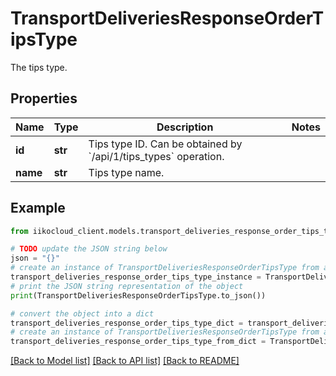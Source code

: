 # TransportDeliveriesResponseOrderTipsType

The tips type.

## Properties

Name | Type | Description | Notes
------------ | ------------- | ------------- | -------------
**id** | **str** | Tips type ID.                Can be obtained by &#x60;/api/1/tips_types&#x60; operation. | 
**name** | **str** | Tips type name. | 

## Example

```python
from iikocloud_client.models.transport_deliveries_response_order_tips_type import TransportDeliveriesResponseOrderTipsType

# TODO update the JSON string below
json = "{}"
# create an instance of TransportDeliveriesResponseOrderTipsType from a JSON string
transport_deliveries_response_order_tips_type_instance = TransportDeliveriesResponseOrderTipsType.from_json(json)
# print the JSON string representation of the object
print(TransportDeliveriesResponseOrderTipsType.to_json())

# convert the object into a dict
transport_deliveries_response_order_tips_type_dict = transport_deliveries_response_order_tips_type_instance.to_dict()
# create an instance of TransportDeliveriesResponseOrderTipsType from a dict
transport_deliveries_response_order_tips_type_from_dict = TransportDeliveriesResponseOrderTipsType.from_dict(transport_deliveries_response_order_tips_type_dict)
```
[[Back to Model list]](../README.md#documentation-for-models) [[Back to API list]](../README.md#documentation-for-api-endpoints) [[Back to README]](../README.md)


